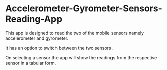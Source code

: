 # Accelerometer-Gyrometer-Sensors-Reading-App

This app is designed to read the two of the mobile sensors namely accelerometer and gyrometer.

It has an option to switch between the two sensors.

On selecting a sensor the app will show the readings from the respective sensor in a tabular form.
